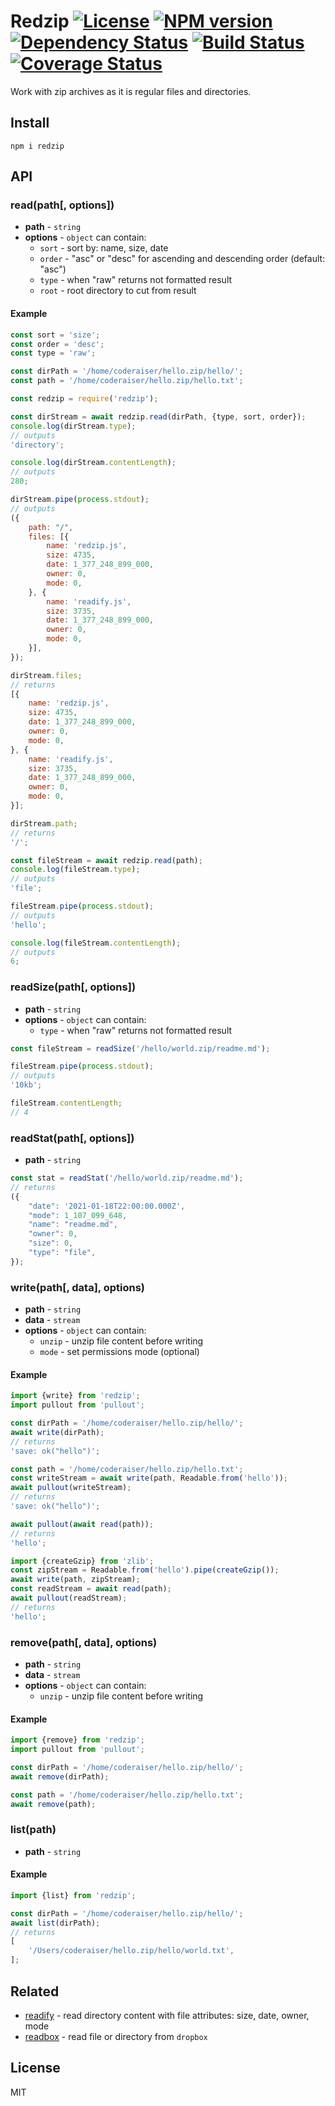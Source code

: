 # Redzip [![License][LicenseIMGURL]][LicenseURL] [![NPM version][NPMIMGURL]][NPMURL] [![Dependency Status][DependencyStatusIMGURL]][DependencyStatusURL] [![Build Status][BuildStatusIMGURL]][BuildStatusURL] [![Coverage Status][CoverageIMGURL]][CoverageURL]

[NPMIMGURL]: https://img.shields.io/npm/v/redzip.svg?style=flat
[BuildStatusURL]: https://github.com/coderaiser/redzip/actions
[BuildStatusIMGURL]: https://github.com/coderaiser/redzip/workflows/CI/badge.svg
[DependencyStatusIMGURL]: https://img.shields.io/david/coderaiser/redzip.svg?style=flat
[LicenseIMGURL]: https://img.shields.io/badge/license-MIT-317BF9.svg?style=flat
[NPMURL]: https://npmjs.org/package/redzip "npm"
[BuildStatusURL]: https://travis-ci.org/coderaiser/redzip "Build Status"
[DependencyStatusURL]: https://david-dm.org/coderaiser/redzip "Dependency Status"
[LicenseURL]: https://tldrlegal.com/license/mit-license "MIT License"
[CoverageURL]: https://coveralls.io/github/coderaiser/redzip?branch=master
[CoverageIMGURL]: https://coveralls.io/repos/coderaiser/redzip/badge.svg?branch=master&service=github

Work with zip archives as it is regular files and directories.

## Install

```
npm i redzip
```

## API

### read(path[, options])

- **path** - `string`
- **options** - `object` can contain:
  - `sort` - sort by: name, size, date
  - `order` - "asc" or "desc" for ascending and descending order (default: "asc")
  - `type` - when "raw" returns not formatted result
  - `root` - root directory to cut from result

#### Example

```js
const sort = 'size';
const order = 'desc';
const type = 'raw';

const dirPath = '/home/coderaiser/hello.zip/hello/';
const path = '/home/coderaiser/hello.zip/hello.txt';

const redzip = require('redzip');

const dirStream = await redzip.read(dirPath, {type, sort, order});
console.log(dirStream.type);
// outputs
'directory';

console.log(dirStream.contentLength);
// outputs
280;

dirStream.pipe(process.stdout);
// outputs
({
    path: "/",
    files: [{
        name: 'redzip.js',
        size: 4735,
        date: 1_377_248_899_000,
        owner: 0,
        mode: 0,
    }, {
        name: 'readify.js',
        size: 3735,
        date: 1_377_248_899_000,
        owner: 0,
        mode: 0,
    }],
});

dirStream.files;
// returns
[{
    name: 'redzip.js',
    size: 4735,
    date: 1_377_248_899_000,
    owner: 0,
    mode: 0,
}, {
    name: 'readify.js',
    size: 3735,
    date: 1_377_248_899_000,
    owner: 0,
    mode: 0,
}];

dirStream.path;
// returns
'/';

const fileStream = await redzip.read(path);
console.log(fileStream.type);
// outputs
'file';

fileStream.pipe(process.stdout);
// outputs
'hello';

console.log(fileStream.contentLength);
// outputs
6;
```

### readSize(path[, options])

- **path** - `string`
- **options** - `object` can contain:
  - `type` - when "raw" returns not formatted result

```js
const fileStream = readSize('/hello/world.zip/readme.md');

fileStream.pipe(process.stdout);
// outputs
'10kb';

fileStream.contentLength;
// 4
```

### readStat(path[, options])

- **path** - `string`

```js
const stat = readStat('/hello/world.zip/readme.md');
// returns
({
    "date": '2021-01-18T22:00:00.000Z',
    "mode": 1_107_099_648,
    "name": "readme.md",
    "owner": 0,
    "size": 0,
    "type": "file",
});
```

### write(path[, data], options)

- **path** - `string`
- **data** - `stream`
- **options** - `object` can contain:
  - `unzip` - unzip file content before writing
  - `mode` - set permissions mode (optional)

#### Example

```js
import {write} from 'redzip';
import pullout from 'pullout';

const dirPath = '/home/coderaiser/hello.zip/hello/';
await write(dirPath);
// returns
'save: ok("hello")';

const path = '/home/coderaiser/hello.zip/hello.txt';
const writeStream = await write(path, Readable.from('hello'));
await pullout(writeStream);
// returns
'save: ok("hello")';

await pullout(await read(path));
// returns
'hello';

import {createGzip} from 'zlib';
const zipStream = Readable.from('hello').pipe(createGzip());
await write(path, zipStream);
const readStream = await read(path);
await pullout(readStream);
// returns
'hello';
```

### remove(path[, data], options)

- **path** - `string`
- **data** - `stream`
- **options** - `object` can contain:
  - `unzip` - unzip file content before writing

#### Example

```js
import {remove} from 'redzip';
import pullout from 'pullout';

const dirPath = '/home/coderaiser/hello.zip/hello/';
await remove(dirPath);

const path = '/home/coderaiser/hello.zip/hello.txt';
await remove(path);
```

### list(path)

- **path** - `string`

#### Example

```js
import {list} from 'redzip';

const dirPath = '/home/coderaiser/hello.zip/hello/';
await list(dirPath);
// returns
[
    '/Users/coderaiser/hello.zip/hello/world.txt',
];
```

## Related

- [readify](https://github.com/coderaiser/readify "readify") - read directory content with file attributes: size, date, owner, mode
- [readbox](https://github.com/coderaiser/readbox "readbox") - read file or directory from `dropbox`

## License

MIT
